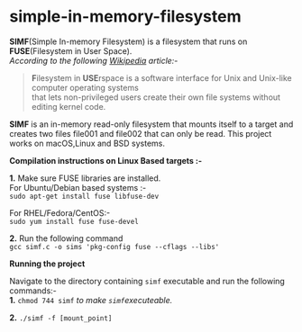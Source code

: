 # simple-in-memory-filesystem
**SIMF**(Simple In-memory Filesystem) is a filesystem that runs on **FUSE**(Filesystem in User Space).  
*According to the following [Wikipedia](https://en.wikipedia.org/wiki/Filesystem_in_Userspace) article:-*  
>**F**ilesystem in **USE**rspace is a software interface for Unix and Unix-like computer operating systems  
>that lets non-privileged users create their own file systems without editing kernel code.  


**SIMF** is an in-memory read-only filesystem that mounts itself to a target and creates two files file001 and file002 that can only be read.
This project works on macOS,Linux and BSD systems.

**Compilation instructions on Linux Based targets :-**

**1.**  Make sure FUSE libraries are installed.  
For Ubuntu/Debian based systems :-  
`sudo apt-get install fuse libfuse-dev`

For RHEL/Fedora/CentOS:-  
`sudo yum install fuse fuse-devel`

**2.**  Run the following command  
`gcc simf.c -o sims 'pkg-config fuse --cflags --libs'`

**Running the project**  

Navigate to the directory containing `simf` executable and run the following commands:-   
**1.** `chmod 744 simf` *to make `simf`executeable.*

**2.** `./simf -f [mount_point]`
